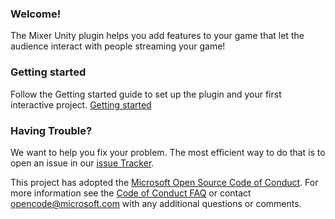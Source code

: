 ### Welcome!

The Mixer Unity plugin helps you add features to your game that let the audience interact with people streaming your game!

### Getting started
Follow the Getting started guide to set up the plugin and your first interactive project.
[Getting started](https://github.com/mixer/interactive-unreal-plugin/wiki/Getting-started-using-Blueprints)

### Having Trouble?  

We want to help you fix your problem. The most efficient way to do that is to open an issue in our [issue Tracker](https://github.com/mixer/interactive-unreal-plugin/issues).  

This project has adopted the [Microsoft Open Source Code of Conduct](https://opensource.microsoft.com/codeofconduct/). For more information see the [Code of Conduct FAQ](https://opensource.microsoft.com/codeofconduct/faq/) or contact [opencode@microsoft.com](mailto:opencode@microsoft.com) with any additional questions or comments.
